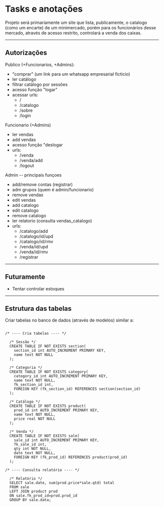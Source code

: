 # Tasks e anotações

Projeto será primariamente um site que lista, publicamente, o catalogo (como um encarte) de um minimercado, porém para os funcionários desse mercado, através de acesso restrito, controlará a venda dos caixas.

---

## Autorizações

Publico (+Funcionarios, +Admins):
- "comprar" (um link para um whatsapp empresarial ficticio)
- ler catálogo
- filtrar catálogo por sessões
- acesso função "logar"
- acessar urls:
  - /
  - /catalogo
  - /sobre 
  - /login 

Funcionario (+Admins)
- ler vendas
- add vendas
- acesso função "deslogar
- urls: 
  - /venda
  - /venda/add 
  - /logout

Admin -- principais funçoes 
- add/remove contas (registrar)
- adm grupos (quem é admin/funcionario)
- remove vendas 
- edit vendas
- add catalogo
- edit catalogo
- remove catalogo
- ler relatorio (consulta vendas_catalogo)
- urls: 
  - /catalogo/add 
  - /catalogo/id/upd 
  - /catalogo/id/rmv
  - /venda/id/upd
  - /venda/id/rmv
  - /registrar 

---

## Futuramente

- Tentar controlar estoques 

---

## Estrutura das tabelas

Criar tabelas no banco de dados (através de modelos) similar a:

```

/* ---- Cria tabelas ---- */

  /* Sessão */
  CREATE TABLE IF NOT EXISTS section(
    section_id int AUTO_INCREMENT PRIMARY KEY, 
    name text NOT NULL
  );

  /* Categoria */
  CREATE TABLE IF NOT EXISTS category(
    category_id int AUTO_INCREMENT PRIMARY KEY, 
    name text NOT NULL,
    fk_section_id int,
    FOREIGN KEY (fk_section_id) REFERENCES section(section_id)
  );

  /* Catálogo */
  CREATE TABLE IF NOT EXISTS product(
    prod_id int AUTO_INCREMENT PRIMARY KEY, 
    name text NOT NULL,
    price real NOT NULL
  );

  /* Venda */
  CREATE TABLE IF NOT EXISTS sale(
    sale_id int AUTO_INCREMENT PRIMARY KEY, 
    fk_sale_id int,
    qty int NOT NULL,
    date text NOT NULL,
    FOREIGN KEY (fk_prod_id) REFERENCES product(prod_id)
  );

/* ---- Consulta relatório ---- */

  /* Relatório */
  SELECT sale.date, sum(prod.price*sale.qtd) total
  FROM sale
  LEFT JOIN product prod 
  ON sale.fk_prod_id=prod.prod_id
  GROUP BY sale.data;

```